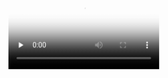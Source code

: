 
<video id="video" controls="" preload="none" poster="http://om2bks7xs.bkt.clouddn.com/2017-08-26-Markdown-Advance-Video.jpg">
    <source id="mp4" src="http://legendary.cdn.play8.io/learnpython/video/D8-Nested-condition.mp4" type="video/mp4">
</video>